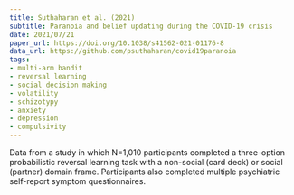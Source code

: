 ```yaml
---
title: Suthaharan et al. (2021)
subtitle: Paranoia and belief updating during the COVID-19 crisis
date: 2021/07/21
paper_url: https://doi.org/10.1038/s41562-021-01176-8
data_url: https://github.com/psuthaharan/covid19paranoia
tags:
- multi-arm bandit
- reversal learning
- social decision making
- volatility
- schizotypy
- anxiety
- depression
- compulsivity
---
```


Data from a study in which N=1,010 participants completed a three-option probabilistic reversal learning task with a non-social (card deck) or social (partner) domain frame. Participants also completed multiple psychiatric self-report symptom questionnaires.
